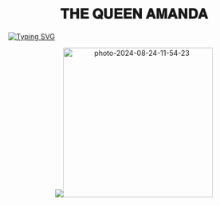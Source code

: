 <h1 align="center"> 𝐓𝐇𝐄 𝐐𝐔𝐄𝐄𝐍 𝐀𝐌𝐀𝐍𝐃𝐀 </h1>


<a href="https://git.io/typing-svg"><img src="https://readme-typing-svg.demolab.com?font=Black+Ops+One&size=50&pause=1000&color=1BAFBAFF&center=true&width=910&height=100&lines=WELCOME +QUEEN AMANDA-MD;MULTI+DEVICE+WHATSAPP+BOT;CREATED+BY+MAHIYA+BOY" alt="Typing SVG" /></a>

<div style="text-align: center;">

<img src='https://postimg.cc/ZB6Pdz7Y' target='_blank'><img width="300" height="300" src='https://i.postimg.cc/xq615zVM/photo-2024-08-24-11-54-23.jpg' border='0' alt='photo-2024-08-24-11-54-23'/></a>



















